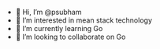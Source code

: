 - 👋 Hi, I’m @psubham
- 👀 I’m interested in mean stack technology
- 🌱 I’m currently learning Go
- 💞️ I’m looking to collaborate on Go

<!---
psubham/psubham is a ✨ special ✨ repository because its `README.md` (this file) appears on your GitHub profile.
You can click the Preview link to take a look at your changes.
--->
